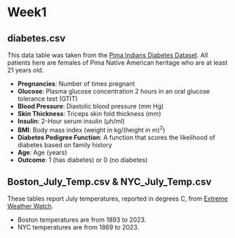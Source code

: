 # Week1
## diabetes.csv
This data table was taken from the [Pima Indians Diabetes Dataset](https://www.kaggle.com/datasets/uciml/pima-indians-diabetes-database). All patients here are females of Pima Native American heritage who are at least 21 years old.

- **Pregnancies**: Number of times pregnant
- **Glucose**: Plasma glucose concentration 2 hours in an oral glucose tolerance test (GTIT)
- **Blood Pressure**: Diastolic blood pressure (mm Hg)
- **Skin Thickness**: Triceps skin fold thickness (mm)
- **Insulin**: 2-Hour serum insulin (µh/ml)
- **BMI**: Body mass index (weight in kg/(height in m)<sup>2</sup>)
- **Diabetes Pedigree Function**: A function that scores the likelihood of diabetes based on family history
- **Age**: Age (years)
- **Outcome**: 1 (has diabetes) or 0 (no diabetes)

## Boston_July_Temp.csv & NYC_July_Temp.csv
These tables report July temperatures, reported in degrees C, from [Extreme Weather Watch](https://www.extremeweatherwatch.com/).

- Boston temperatures are from 1893 to 2023.
- NYC temperatures are from 1869 to 2023.
